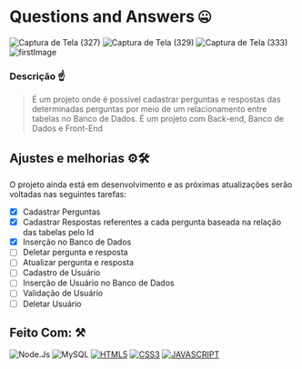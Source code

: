 
# Questions and Answers 🤐

![Captura de Tela (327)](https://user-images.githubusercontent.com/77081114/161136839-ef6a9fd1-11c4-441b-8c36-30b4a89545ee.png)
![Captura de Tela (329)](https://user-images.githubusercontent.com/77081114/161136847-64ed97c0-a2b2-4128-910c-bfb57e0f54ed.png)
![Captura de Tela (333)](https://user-images.githubusercontent.com/77081114/161136852-22ba5a64-d089-4877-87a2-0998dd45b867.png)
![firstImage](https://user-images.githubusercontent.com/77081114/161136856-f42069c1-8642-4fac-898f-e49151aa508c.png)

### Descrição ☝
> É um projeto onde é possível cadastrar perguntas e respostas das determinadas perguntas por meio de um relacionamento entre tabelas no Banco de Dados. É um projeto com Back-end, Banco de Dados e Front-End

## Ajustes e melhorias ⚙🛠

O projeto ainda está em desenvolvimento e as próximas atualizações serão voltadas nas seguintes tarefas:

- [x] Cadastrar Perguntas
- [x] Cadastrar Respostas referentes a cada pergunta baseada na relação das tabelas pelo Id  
- [x] Inserção no Banco de Dados
- [ ] Deletar pergunta e resposta
- [ ] Atualizar pergunta e resposta
- [ ] Cadastro de Usuário
- [ ] Inserção de Usuário no Banco de Dados
- [ ] Validação de Usuário
- [ ] Deletar Usuário

## Feito Com: ⚒
![Node.Js](https://img.shields.io/badge/Node.js-52b788?style=for-the-badge&logo=node.js&logoColor=white)
![MySQL](https://img.shields.io/badge/MySQL-00000F?style=for-the-badge&logo=mysql&logoColor=white)
[![HTML5](https://img.shields.io/badge/HTML5-E34F26?style=for-the-badge&logo=html5&logoColor=white)](https://developer.mozilla.org/pt-BR/docs/Web/HTML)
[![CSS3](https://img.shields.io/badge/CSS3-1572B6?style=for-the-badge&logo=css3&logoColor=white)](https://developer.mozilla.org/pt-BR/docs/Web/CSS)
[![JAVASCRIPT](https://img.shields.io/badge/JavaScript-F7DF1E?style=for-the-badge&logo=javascript&logoColor=black)](https://developer.mozilla.org/pt-BR/docs/Web/JavaScript)

